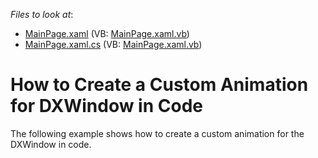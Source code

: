 <!-- default file list -->
*Files to look at*:

* [MainPage.xaml](./CS/AgWindow_CustomAnimation/MainPage.xaml) (VB: [MainPage.xaml.vb](./VB/AgWindow_CustomAnimation/MainPage.xaml.vb))
* [MainPage.xaml.cs](./CS/AgWindow_CustomAnimation/MainPage.xaml.cs) (VB: [MainPage.xaml.vb](./VB/AgWindow_CustomAnimation/MainPage.xaml.vb))
<!-- default file list end -->
# How to Create a Custom Animation for DXWindow in Code


<p>The following example shows how to create a custom animation for the DXWindow in code.</p><br />


<br/>


